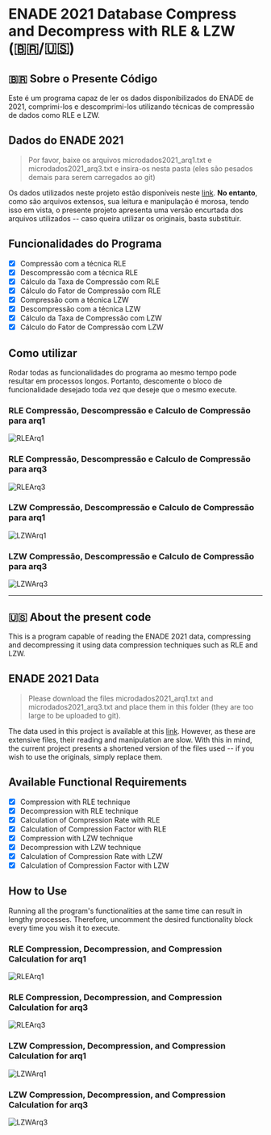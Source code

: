 # ENADE 2021 Database Compress and Decompress with RLE & LZW (🇧🇷/🇺🇸)

## 🇧🇷 Sobre o Presente Código

Este é um programa capaz de ler os dados disponibilizados do ENADE de 2021, comprimi-los e descomprimi-los utilizando técnicas de compressão de dados como RLE e LZW.

## Dados do ENADE 2021

> Por favor, baixe os arquivos microdados2021_arq1.txt e microdados2021_arq3.txt e insira-os nesta pasta (eles são pesados demais para serem carregados ao git)

Os dados utilizados neste projeto estão disponíveis neste [link](https://www.gov.br/inep/pt-br/acesso-a-informacao/dados-abertos/microdados/enade). <b>No entanto</b>, como são arquivos extensos, sua leitura e manipulação é morosa, tendo isso em vista, o presente projeto apresenta uma versão encurtada dos arquivos utilizados -- caso queira utilizar os originais, basta substituir.

## Funcionalidades do Programa

- [x] Compressão com a técnica RLE
- [x] Descompressão com a técnica RLE
- [x] Cálculo da Taxa de Compressão com RLE
- [x] Cálculo do Fator de Compressão com RLE
- [x] Compressão com a técnica LZW
- [x] Descompressão com a técnica LZW
- [x] Cálculo da Taxa de Compressão com LZW
- [x] Cálculo do Fator de Compressão com LZW

## Como utilizar

Rodar todas as funcionalidades do programa ao mesmo tempo pode resultar em processos longos. Portanto, descomente o bloco de funcionalidade desejado toda vez que deseje que o mesmo execute.

### RLE Compressão, Descompressão e Calculo de Compressão para arq1

![RLEArq1](./images/RLEArq1.png)

### RLE Compressão, Descompressão e Calculo de Compressão para arq3

![RLEArq3](./images/RLEArq3.png)

### LZW Compressão, Descompressão e Calculo de Compressão para arq1

![LZWArq1](./images/LZWArq1.png)

### LZW Compressão, Descompressão e Calculo de Compressão para arq3

![LZWArq3](./images/LZWArq3.png)

---

## 🇺🇸 About the present code

This is a program capable of reading the ENADE 2021 data, compressing and decompressing it using data compression techniques such as RLE and LZW.

## ENADE 2021 Data

> Please download the files microdados2021_arq1.txt and microdados2021_arq3.txt and place them in this folder (they are too large to be uploaded to git).

The data used in this project is available at this [link](https://www.gov.br/inep/pt-br/acesso-a-informacao/dados-abertos/microdados/enade). However, as these are extensive files, their reading and manipulation are slow. With this in mind, the current project presents a shortened version of the files used -- if you wish to use the originals, simply replace them.

## Available Functional Requirements

- [x] Compression with RLE technique
- [x] Decompression with RLE technique
- [x] Calculation of Compression Rate with RLE
- [x] Calculation of Compression Factor with RLE
- [x] Compression with LZW technique
- [x] Decompression with LZW technique
- [x] Calculation of Compression Rate with LZW
- [x] Calculation of Compression Factor with LZW

## How to Use

Running all the program's functionalities at the same time can result in lengthy processes. Therefore, uncomment the desired functionality block every time you wish it to execute.

### RLE Compression, Decompression, and Compression Calculation for arq1

![RLEArq1](./images/RLEArq1.png)

### RLE Compression, Decompression, and Compression Calculation for arq3

![RLEArq3](./images/RLEArq3.png)

### LZW Compression, Decompression, and Compression Calculation for arq1

![LZWArq1](./images/LZWArq1.png)

### LZW Compression, Decompression, and Compression Calculation for arq3

![LZWArq3](./images/LZWArq3.png)